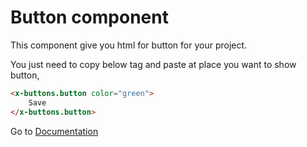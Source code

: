 # Button component
This component give you html for button for your project.


You just need to copy below tag and paste at place you want to show button,

```html
<x-buttons.button color="green">
    Save
</x-buttons.button>
```

Go to [Documentation](../README.md)